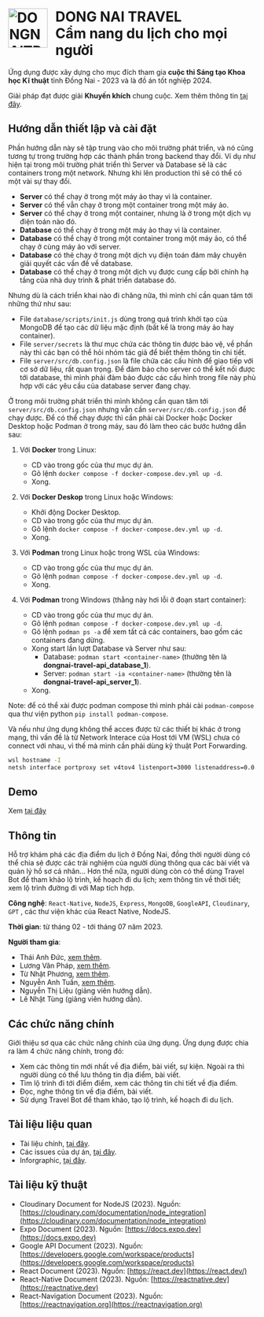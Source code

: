 <div>
    <h1>
        <a align="left"><img src="https://i.ibb.co/SQWy8xC/logo-big.png" alt="DONGNAITRRAVEL-Logo" style="width: 80px; float: left; margin-right: 1rem" border="0"></a>
        DONG NAI TRAVEL
        <br>
        Cẩm nang du lịch cho mọi người
    </h1>
</div>

Ứng dụng được xây dựng cho mục đích tham gia **cuộc thi Sáng tạo Khoa học Kĩ thuật** tỉnh Đồng Nai - 2023 và là đồ án tốt nghiệp 2024.

Giải pháp đạt được giải **Khuyến khích** chung cuộc. Xem thêm thông tin [tại đây](https://drive.google.com/file/d/1rtrAE14D4_O47xg_cKyicr1dSMoTsqJe/view?usp=sharing).

## Hướng dẫn thiết lập và cài đặt

Phần hướng dẫn này sẽ tập trung vào cho môi trường phát triển, và nó cũng tương tự trong trường hợp các thành phần trong backend thay đổi. Ví dụ như hiện tại trong môi trường phát triển thì Server và Database sẽ là các containers trong một network. Nhưng khi lên production thì sẽ có thể có một vài sự thay đổi.

- **Server** có thể chạy ở trong một máy ảo thay vì là container.
- **Server** có thể vẫn chạy ở trong một container trong một máy ảo.
- **Server** có thể chạy ở trong một container, nhưng là ở trong một dịch vụ điện toán nào đó.
- **Database** có thể chạy ở trong một máy ảo thay vì là container.
- **Database** có thể chạy ở trong một container trong một máy ảo, có thể chạy ở cùng máy ảo với server.
- **Database** có thẻ chạy ở trong một dịch vụ điện toán đám mây chuyên giải quyết các vấn đề về database.
- **Database** có thể chạy ở trong một dịch vụ được cung cấp bởi chính hạ tầng của nhà duy trình & phát triển database đó.

Nhưng dù là cách triển khai nào đi chăng nữa, thì mình chỉ cần quan tâm tới những thứ như sau:

- File `database/scripts/init.js` dùng trong quá trình khởi tạo của MongoDB để tạo các dữ liệu mặc định (bất kể là trong máy ảo hay container).
- File `server/secrets` là thư mục chứa các thông tin được bảo vệ, về phần này thì các bạn có thể hỏi nhóm tác giả để biết thêm thông tin chi tiết.
- File `server/src/db.config.json` là file chứa các cấu hình để giao tiếp với cơ sở dữ liệu, rất quan trọng. Để đảm bảo cho server có thể kết nối được tới database, thì mình phải đảm bảo được các cấu hình trong file này phù hợp với các yêu cầu của database server đang chạy.

Ở trong môi trường phát triển thì mình không cần quan tâm tới `server/src/db.config.json` nhưng vẫn cần `server/src/db.config.json` để chạy được. Để có thể chạy được thì cần phải cài Docker hoặc Docker Desktop hoặc Podman ở trong máy, sau đó làm theo các bước hướng dẫn sau:

1. Với **Docker** trong Linux:

   - CD vào trong gốc của thư mục dự án.
   - Gõ lệnh `docker compose -f docker-compose.dev.yml up -d`.
   - Xong.

2. Với **Docker Deskop** trong Linux hoặc Windows:

   - Khởi động Docker Desktop.
   - CD vào trong gốc của thư mục dự án.
   - Gõ lệnh `docker compose -f docker-compose.dev.yml up -d`.
   - Xong.

3. Với **Podman** trong Linux hoặc trong WSL của Windows:

   - CD vào trong gốc của thư mục dự án.
   - Gõ lệnh `podman compose -f docker-compose.dev.yml up -d`.
   - Xong.

4. Với **Podman** trong Windows (thằng này hơi lỗi ở đoạn start container):

   - CD vào trong gốc của thư mục dự án.
   - Gõ lệnh `podman compose -f docker-compose.dev.yml up -d`.
   - Gõ lệnh `podman ps -a` để xem tất cả các containers, bao gồm các containers đang dừng.
   - Xong start lần lượt Database và Server như sau:
     - Database: `podman start <container-name>` (thường tên là **dongnai-travel-api_database_1**).
     - Server: `podman start -ia <container-name>` (thường tên là **dongnai-travel-api_server_1**).
   - Xong.

Note: để có thể xài được podman compose thì mình phải cài `podman-compose` qua thư viện python `pip install podman-compose`.

Và nếu như ứng dụng không thể acces được từ các thiết bị khác ở trong mạng, thì vấn đề là từ Network Interace của Host tới VM (WSL) chưa có connect với nhau, vì thế mà mình cần phải dùng kỹ thuật Port Forwarding.

```bash
wsl hostname -I
netsh interface portproxy set v4tov4 listenport=3000 listenaddress=0.0.0.0 connectport=3000 connectaddress=172.25.207.155
```

## Demo

Xem [tại đây](https://www.youtube.com/watch?v=6lMZkIQiZ68)

## Thông tin

Hỗ trợ khám phá các địa điểm du lịch ở Đồng Nai, đồng thời người dùng có thể chia sẻ được các trải nghiệm của người dùng thông qua các bài viết và quản lý hồ sơ cá nhân... Hơn thế nữa, người dùng còn có thể dùng Travel Bot để tham khảo lộ trình, kế hoạch đi du lịch; xem thông tin về thời tiết; xem lộ trình đường đi với Map tích hợp.

**Công nghệ**: `React-Native`, `NodeJS`, `Express`, `MongoDB`, `GoogleAPI`, `Cloudinary`, `GPT` , các thư viện khác của React Native, NodeJS.

**Thời gian**: từ tháng 02 - tới tháng 07 năm 2023.

**Người tham gia**:

- Thái Anh Đức, [xem thêm](https://github.com/ThaiAnhDuc02).
- Lương Văn Pháp, [xem thêm](https://github.com/phapdev).
- Từ Nhật Phương, [xem thêm](https://github.com/FromSunNews).
- Nguyễn Anh Tuấn, [xem thêm](https://github.com/NguyenAnhTuan1912).
- Nguyễn Thị Liệu (giảng viên hướng dẫn).
- Lê Nhật Tùng (giảng viên hướng dẫn).

## Các chức năng chính

Giới thiệu sơ qua các chức năng chính của ứng dụng. Ứng dụng được chia ra làm 4 chức năng chính, trong đó:

- Xem các thông tin mới nhất về địa điểm, bài viết, sự kiện. Ngoài ra thì người dùng có thể lưu thông tin địa điểm, bài viết.
- Tìm lộ trình đi tới điểm điểm, xem các thông tin chi tiết về địa điểm.
- Đọc, nghe thông tin về địa điểm, bài viết.
- Sử dụng Travel Bot để tham khảo, tạo lộ trình, kế hoạch đi du lịch.

## Tài liệu liệu quan

- Tài liệu chính, [tại đây](https://docs.google.com/document/d/1KdUV5ahihEOVYrn73MnY4GPgdbXIl4ou/edit?usp=sharing&ouid=102396661633118680496&rtpof=true&sd=true).
- Các issues của dự án, [tại đây](https://github.com/FromSunNews/DongNaiTravelApp/issues).
- Inforgraphic, [tại đây](https://www.behance.net/gallery/177198847/DongNaiTravel-App).

## Tài liệu kỹ thuật

- Cloudinary Document for NodeJS (2023). Nguồn: [https://cloudinary.com/documentation/node_integration](https://cloudinary.com/documentation/node_integration)
- Expo Document (2023). Nguồn: [https://docs.expo.dev](https://docs.expo.dev)
- Google API Document (2023). Nguồn: [https://developers.google.com/workspace/products](https://developers.google.com/workspace/products)
- React Document (2023). Nguồn: [https://react.dev](https://react.dev/)
- React-Native Document (2023). Nguồn: [https://reactnative.dev](https://reactnative.dev)
- React-Navigation Document (2023). Nguồn: [https://reactnavigation.org](https://reactnavigation.org)
